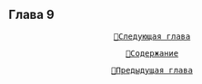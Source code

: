## Глава 9


<div align="center">
<a href="/Воды%20Пактола/Том%2001/Часть%2001/Глава%2010.md"><pre>🚀Следующая глава</pre></a>
<a href="/Воды%20Пактола/Содержание.md"><pre>📑Содержание</pre></a>
<a href="/Воды%20Пактола/Том%2001/Часть%2001/Глава%2008.md"><pre>🚩Предыдущая глава</pre></a>
</div>